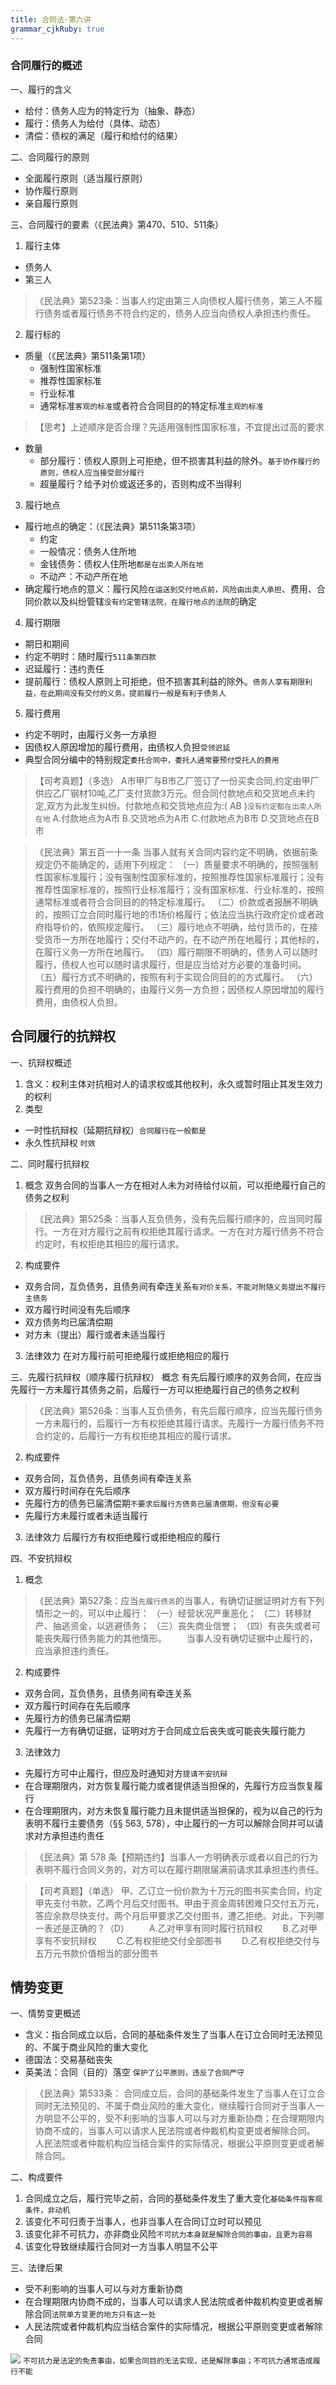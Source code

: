 ```yaml
---
title: 合同法·第六讲
grammar_cjkRuby: true
---
```

### 合同履行的概述
一、履行的含义
- 给付：债务人应为的特定行为（抽象、静态）
- 履行：债务人为给付（具体、动态）
- 清偿：债权的满足（履行和给付的结果）


二、合同履行的原则
- 全面履行原则（适当履行原则）
- 协作履行原则 
- 亲自履行原则

三、合同履行的要素（《民法典》第470、510、511条）
1. 履行主体
- 债务人
- 第三人
>《民法典》第523条：当事人约定由第三人向债权人履行债务，第三人不履行债务或者履行债务不符合约定的，债务人应当向债权人承担违约责任。


2. 履行标的
- 质量（《民法典》第511条第1项）
	- 强制性国家标准
	- 推荐性国家标准
	- 行业标准
	- 通常标准`客观的标准`或者符合合同目的的特定标准`主观的标准`



>【思考】上述顺序是否合理？先适用强制性国家标准，不宜提出过高的要求
- 数量
	- 部分履行：债权人原则上可拒绝，但不损害其利益的除外。`基于协作履行的原则，债权人应当接受部分履行`
	- 超量履行？给予对价或返还多的，否则构成不当得利

3. 履行地点
- 履行地点的确定：（《民法典》第511条第3项）
	- 约定
	- 一般情况：债务人住所地
	- 金钱债务：债权人住所地`都是在出卖人所在地`
	- 不动产：不动产所在地
- 确定履行地点的意义：履行风险`在运送到交付地点前，风险由出卖人承担`、费用、合同价款以及纠纷管辖`没有约定管辖法院，在履行地点的法院`的确定

4. 履行期限
- 期日和期间
- 约定不明时：随时履行`511条第四款`
- 迟延履行：违约责任
- 提前履行：债权人原则上可拒绝，但不损害其利益的除外。`债务人享有期限利益，在此期间没有交付的义务。提前履行一般是有利于债务人`

5. 履行费用
- 约定不明时，由履行义务一方承担
- 因债权人原因增加的履行费用，由债权人负担`受领迟延`
- 典型合同分编中的特别规定`委托合同中，委托人通常要预付受托人的费用`

> 【司考真题】（多选）
     A市甲厂与B市乙厂签订了一份买卖合同,约定由甲厂供应乙厂钢材10吨,乙厂支付货款3万元。但合同付款地点和交货地点未约定,双方为此发生纠纷。付款地点和交货地点应为:(  AB  )`没有约定都在出卖人所在地`
A.付款地点为A市
B.交货地点为A市
C.付款地点为B市
D.交货地点在B市


>《民法典》第五百一十一条 当事人就有关合同内容约定不明确，依据前条规定仍不能确定的，适用下列规定：
（一）质量要求不明确的，按照强制性国家标准履行；没有强制性国家标准的，按照推荐性国家标准履行；没有推荐性国家标准的，按照行业标准履行；没有国家标准、行业标准的，按照通常标准或者符合合同目的的特定标准履行。
（二）价款或者报酬不明确的，按照订立合同时履行地的市场价格履行；依法应当执行政府定价或者政府指导价的，依照规定履行。
（三）履行地点不明确，给付货币的，在接受货币一方所在地履行；交付不动产的，在不动产所在地履行；其他标的，在履行义务一方所在地履行。
（四）履行期限不明确的，债务人可以随时履行，债权人也可以随时请求履行，但是应当给对方必要的准备时间。
（五）履行方式不明确的，按照有利于实现合同目的的方式履行。
（六）履行费用的负担不明确的，由履行义务一方负担；因债权人原因增加的履行费用，由债权人负担。



## 合同履行的抗辩权
一、抗辩权概述
1. 含义：权利主体对抗相对人的请求权或其他权利，永久或暂时阻止其发生效力的权利
2. 类型
- 一时性抗辩权（延期抗辩权）`合同履行在一般都是`
- 永久性抗辩权 `时效`

二、同时履行抗辩权
1. 概念
双务合同的当事人一方在相对人未为对待给付以前，可以拒绝履行自己的债务之权利
>《民法典》第525条：当事人互负债务，没有先后履行顺序的，应当同时履行。一方在对方履行之前有权拒绝其履行请求。一方在对方履行债务不符合约定时，有权拒绝其相应的履行请求。

2. 构成要件
- 双务合同，互负债务，且债务间有牵连关系`有对价关系，不能对附随义务提出不履行主债务`
- 双方履行时间没有先后顺序
- 双方债务均已届清偿期
- 对方未（提出）履行或者未适当履行

3. 法律效力
   在对方履行前可拒绝履行或拒绝相应的履行
   
三、先履行抗辩权（顺序履行抗辩权）
概念
有先后履行顺序的双务合同，在应当先履行一方未履行其债务之前，后履行一方可以拒绝履行自己的债务之权利

>《民法典》第526条：当事人互负债务，有先后履行顺序，应当先履行债务一方未履行的，后履行一方有权拒绝其履行请求。先履行一方履行债务不符合约定的，后履行一方有权拒绝其相应的履行请求。

2. 构成要件
- 双务合同，互负债务，且债务间有牵连关系
- 双方履行时间存在先后顺序
- 先履行方的债务已届清偿期`不要求后履行方债务已届清偿期，但没有必要`
- 先履行方未履行或者未适当履行
3. 法律效力
后履行方有权拒绝履行或拒绝相应的履行

四、不安抗辩权
1. 概念
>《民法典》第527条：应当`先履行债务`的当事人，有确切证据证明对方有下列情形之一的，可以中止履行：
 （一）经营状况严重恶化；
 （二）转移财产、抽逃资金，以逃避债务；
 （三）丧失商业信誉；
 （四）有丧失或者可能丧失履行债务能力的其他情形。
　　当事人没有确切证据中止履行的，应当承担违约责任。
  
2. 构成要件
- 双务合同，互负债务，且债务间有牵连关系
- 双方履行时间存在先后顺序
- 先履行方的债务已届清偿期
- 先履行一方有确切证据，证明对方于合同成立后丧失或可能丧失履行能力
3. 法律效力
- 先履行方可中止履行，但应及时通知对方`提请不安抗辩`
- 在合理期限内，对方恢复履行能力或者提供适当担保的，先履行方应当恢复履行
- 在合理期限内，对方未恢复履行能力且未提供适当担保的，视为以自己的行为表明不履行主要债务（§§ 563, 578），中止履行的一方可以解除合同并可以请求对方承担违约责任
>《民法典》第 578 条【预期违约】当事人一方明确表示或者以自己的行为表明不履行合同义务的，对方可以在履行期限届满前请求其承担违约责任。

> 【司考真题】（单选）
 甲、乙订立一份价款为十万元的图书买卖合同，约定甲先支付书款，乙两个月后交付图书。甲由于资金周转困难只交付五万元，答应余款尽快支付。两个月后甲要求乙交付图书，遭乙拒绝。对此，下列哪一表述是正确的？（D）
　　A.乙对甲享有同时履行抗辩权
　　B.乙对甲享有不安抗辩权
　　C.乙有权拒绝交付全部图书
　　D.乙有权拒绝交付与五万元书款价值相当的部分图书
  
## 情势变更
一、情势变更概述
- 含义：指合同成立以后，合同的基础条件发生了当事人在订立合同时无法预见的、不属于商业风险的重大变化
- 德国法：交易基础丧失
- 英美法：合同（目的）落空
`保护了公平原则，违反了合同严守`
>《民法典》第533条：
        合同成立后，合同的基础条件发生了当事人在订立合同时无法预见的、不属于商业风险的重大变化，继续履行合同对于当事人一方明显不公平的，受不利影响的当事人可以与对方重新协商；在合理期限内协商不成的，当事人可以请求人民法院或者仲裁机构变更或者解除合同。
         人民法院或者仲裁机构应当结合案件的实际情况，根据公平原则变更或者解除合同。
		 
二、构成要件
1. 合同成立之后，履行完毕之前，合同的基础条件发生了重大变化`基础条件指客观条件，非动机`
2. 该变化不可归责于当事人，也非当事人在合同订立时可以预见
3. 该变化非不可抗力，亦非商业风险`不可抗力本身就是解除合同的事由，且更为容易`
4. 该变化导致继续履行合同对一方当事人明显不公平

三、法律后果
- 受不利影响的当事人可以与对方重新协商
- 在合理期限内协商不成的，当事人可以请求人民法院或者仲裁机构变更或者解除合同`法院单方变更的地方只有这一处`
- 人民法院或者仲裁机构应当结合案件的实际情况，根据公平原则变更或者解除合同

![](./images/1683162496363.png)
`不可抗力是法定的免责事由，如果合同目的无法实现，还是解除事由；不可抗力通常造成履行不能`